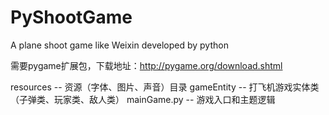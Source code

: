 PyShootGame
===========

A plane shoot game like Weixin developed by python

需要pygame扩展包，下载地址：http://pygame.org/download.shtml

resources -- 资源（字体、图片、声音）目录
gameEntity -- 打飞机游戏实体类（子弹类、玩家类、敌人类）
mainGame.py -- 游戏入口和主题逻辑
